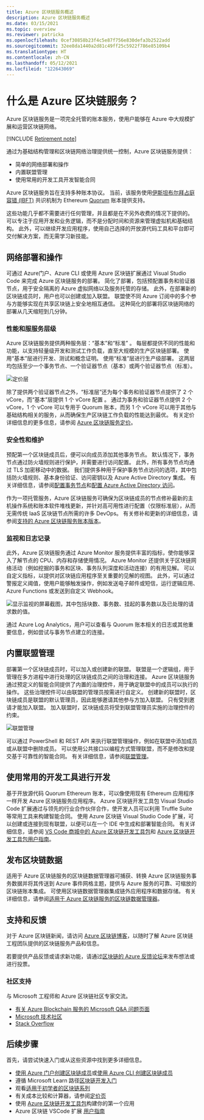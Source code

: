 ```yaml
---
title: Azure 区块链服务概述
description: Azure 区块链服务概述
ms.date: 03/15/2021
ms.topic: overview
ms.reviewer: patricka
ms.openlocfilehash: 0cef30858b23f4c5e87f756e830defa3b2522add
ms.sourcegitcommit: 32ee8da1440a2d81c49ff25c5922f786e85109b4
ms.translationtype: HT
ms.contentlocale: zh-CN
ms.lasthandoff: 05/12/2021
ms.locfileid: "122643069"
---
```

# <a name="what-is-azure-blockchain-service"></a>什么是 Azure 区块链服务？

Azure 区块链服务是一项完全托管的账本服务，使用户能够在 Azure 中大规模扩展和运营区块链网络。

[!INCLUDE [Retirement note](./includes/retirement.md)]

通过为基础结构管理和区块链网络治理提供统一控制，Azure 区块链服务提供：

* 简单的网络部署和操作
* 内置联盟管理
* 使用常用的开发工具开发智能合同

Azure 区块链服务旨在支持多种账本协议。 当前，该服务使用[伊斯坦布尔拜占庭容错 (IBFT)](https://docs.goquorum.consensys.net/en/stable/Concepts/Consensus/IBFT/) 共识机制为 Ethereum [Quorum](https://www.goquorum.com/) 账本提供支持。

这些功能几乎都不需要进行任何管理，并且都是在不另外收费的情况下提供的。 可以专注于应用开发和业务逻辑，而不是分配时间和资源来管理虚拟机和基础结构。 此外，可以继续开发应用程序，使用自己选择的开放源代码工具和平台即可交付解决方案，而无需学习新技能。

## <a name="network-deployment-and-operations"></a>网络部署和操作

可通过 Azure门户、Azure CLI 或使用 Azure 区块链扩展通过 Visual Studio Code 来完成 Azure 区块链服务的部署。 简化了部署，包括预配置事务和验证器节点，用于安全隔离的 Azure 虚拟网络以及服务托管的存储。  此外，在部署新的区块链成员时，用户也可以创建或加入联盟。  联盟使不同 Azure 订阅中的多个参与方能够实现在共享区块链上安全地相互通信。  这种简化的部署将区块链网络的部署从几天缩短到几分钟。

### <a name="performance-and-service-tiers"></a>性能和服服务层级

Azure 区块链服务提供两种服务层：“基本”和“标准” 。 每层都提供不同的性能和功能，以支持轻量级开发和测试工作负载，直至大规模的生产区块链部署。 使用“基本”层进行开发、测试和概念证明。 使用“标准”层进行生产级部署。 这两层均包括至少一个事务节点、一个验证器节点（基本）或两个验证器节点（标准）。

![定价层](./media/overview/pricing-tiers.png)

除了提供两个验证器节点之外，“标准层”还为每个事务和验证器节点提供了 2 个 vCore，而“基本”层提供 1 个 vCore 配置 。  通过为事务和验证器节点提供 2 个 vCore，1 个 vCore 可以专用于 Quorum 账本，而另 1 个 vCore 可以用于其他与基础结构相关的服务，从而确保生产区块链工作负载的性能达到最优。 有关定价详细信息的更多信息，请参阅 [Azure 区块链服务定价](https://azure.microsoft.com/pricing/details/blockchain-service)。

### <a name="security-and-maintenance"></a>安全性和维护

预配第一个区块链成员后，便可以向成员添加其他事务节点。  默认情况下，事务节点通过防火墙规则进行保护，并需要进行访问配置。  此外，所有事务节点均通过 TLS 加密移动中的数据。  我们提供多种用于保护事务节点访问的选项，其中包括防火墙规则、基本身份验证、访问密钥以及 Azure Active Directory 集成。 有关详细信息，请参阅[配置事务节点](configure-transaction-nodes.md)和[配置 Azure Active Directory 访问](configure-aad.md)。

作为一项托管服务，Azure 区块链服务可确保为区块链成员的节点修补最新的主机操作系统和账本软件堆栈更新，并针对高可用性进行配置（仅限标准层），从而无需传统 IaaS 区块链节点所需的许多 DevOps。  有关修补和更新的详细信息，请参阅[支持的 Azure 区块链服务账本版本](ledger-versions.md)。

### <a name="monitoring-and-logging"></a>监视和日志记录

此外，Azure 区块链服务通过 Azure Monitor 服务提供丰富的指标，使你能够深入了解节点的 CPU、内存和存储使用情况。  Azure Monitor 还提供关于区块链网络活动（例如挖掘的事务和区块、事务队列深度和活动连接）的有用见解。  可以自定义指标，以提供对区块链应用程序至关重要的见解的视图。  此外，可以通过警报定义阈值，使用户能够触发操作，例如发送电子邮件或短信，运行逻辑应用、Azure Functions 或发送到自定义 Webhook。

![显示监视的屏幕截图，其中包括块数、事务数、挂起的事务数以及已处理的请求数的值。](./media/overview/metrics.png)

通过 Azure Log Analytics，用户可以查看与 Quorum 账本相关的日志或其他重要信息，例如尝试与事务节点建立的连接。

## <a name="built-in-consortium-management"></a>内置联盟管理

部署第一个区块链成员时，可以加入或创建新的联盟。  联盟是一个逻辑组，用于管理在多方进程中进行处理的区块链成员之间的治理和连接。  Azure 区块链服务通过预定义的智能合同提供了内置的治理控件，用于确定联盟中的成员可以执行的操作。  这些治理控件可以由联盟的管理员按需进行自定义。 创建新的联盟时，区块链成员是联盟的默认管理员，因此能够邀请其他参与方加入联盟。  只有受到邀请才能加入联盟。  加入联盟时，区块链成员将受到联盟管理员实施的治理控件的约束。

![联盟管理](./media/overview/consortium.png)

可以通过 PowerShell 和 REST API 来执行联盟管理操作，例如在联盟中添加成员或从联盟中删除成员。 可以使用公共接口以编程方式管理联盟，而不是修改和提交基于可靠性的智能合同。 有关详细信息，请参阅[联盟管理](consortium.md)。

## <a name="develop-using-familiar-development-tools"></a>使用常用的开发工具进行开发

基于开放源代码 Quorum Ethereum 账本，可以像使用现有 Ethereum 应用程序一样开发 Azure 区块链服务应用程序。 Azure 区块链开发工具包 Visual Studio Code 扩展通过与领先的行业合作伙伴合作，使开发人员可以利用 Truffle Suite 等常用工具来构建智能合同。 使用 Azure 区块链 Visual Studio Code 扩展，可以创建或连接到现有联盟，以便可以在一个 IDE 中生成和部署智能合同。 有关详细信息，请参阅 [VS Code 商城中的 Azure 区块链开发工具包](https://aka.ms/vscodebcextension)和 [Azure 区块链开发工具包用户指南](https://aka.ms/vscodebcextensionwiki)。

## <a name="publish-blockchain-data"></a>发布区块链数据

适用于 Azure 区块链服务的区块链数据管理器可捕获、转换 Azure 区块链服务事务数据并将其传送到 Azure 事件网格主题，提供与 Azure 服务的可靠、可缩放的区块链账本集成。 可使用区块链数据管理器集成链外应用程序和数据存储。 有关详细信息，请参阅[适用于 Azure 区块链服务的区块链数据管理器](data-manager.md)。

## <a name="support-and-feedback"></a>支持和反馈

对于 Azure 区块链新闻，请访问 [Azure 区块链博客](https://azure.microsoft.com/blog/topics/blockchain/)，以随时了解 Azure 区块链工程团队提供的区块链服务产品和信息。

若要提供产品反馈或请求新功能，请通过[区块链的 Azure 反馈论坛](https://aka.ms/blockchainuservoice)来发布想法或进行投票。

### <a name="community-support"></a>社区支持

与 Microsoft 工程师和 Azure 区块链社区专家交流。

* [有关 Azure Blockchain 服务的 Microsoft Q&A 问题页面](/answers/topics/azure-blockchain-service.html)
* [Microsoft 技术社区](https://techcommunity.microsoft.com/t5/Blockchain/bd-p/AzureBlockchain)
* [Stack Overflow](https://stackoverflow.com/questions/tagged/azure-blockchain-service)

## <a name="next-steps"></a>后续步骤

首先，请尝试快速入门或从这些资源中找到更多详细信息。
* [使用 Azure 门户创建区块链成员](create-member.md)或[使用 Azure CLI 创建区块链成员](create-member-cli.md)
* 遵循 Microsoft Learn 路径[区块链开发入门](/learn/paths/ethereum-blockchain-development)
* 观看[适用于初学者的区块链系列](https://channel9.msdn.com/Series/Beginners-Series-to-Blockchain)
* 有关成本比较和计算器，请参阅[定价页](https://azure.microsoft.com/pricing/details/blockchain-service)
* 使用 [Azure 区块链开发工具包](https://github.com/Azure-Samples/blockchain-devkit)构建你的第一个应用
* Azure 区块链 VSCode 扩展 [用户指南](https://github.com/Microsoft/vscode-azure-blockchain-ethereum/wiki)
